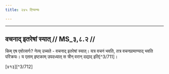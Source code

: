 ```yaml
---
title: २४५ टिप्पन्यः

---
```


[^3/709]: Vgl. Tait.S. 1.7.3.1

[^3/710]: E2,4: svayaṃ karotīti gamyate. kasmāt?

____________________________________________


## वचनाद् इतरेषां स्यात् // MS_३,८.२ //

किम् एष एवोत्सर्गः? नेत्य् उच्यते - वचनाद् इतरेषां स्यात्। यत्र वचनं भवति, तत्र वचनप्रामाण्याद् भवति परिक्रयः। य एताम् इष्टकाम् उपदध्यात् स त्रीन् वरान् दद्याद् इति[^3/711]।

[४१३][^3/712]
